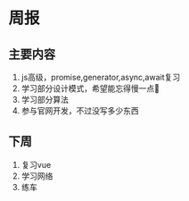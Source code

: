 # 周报

##  主要内容

1. js高级，promise,generator,async,await复习
2. 学习部分设计模式，希望能忘得慢一点🤣
3. 学习部分算法
4. 参与官网开发，不过没写多少东西

## 下周

1. 复习vue
2. 学习网络
3. 练车